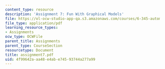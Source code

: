 ```yaml
---
content_type: resource
description: 'Assignment 7: Fun With Graphical Models'
file: https://ol-ocw-studio-app-qa.s3.amazonaws.com/courses/6-345-automatic-speech-recognition-spring-2003/4f99642aaa48e4abe74593744a277a99_assignment7.pdf
file_type: application/pdf
learning_resource_types:
- Assignments
ocw_type: OCWFile
parent_title: Assignments
parent_type: CourseSection
resourcetype: Document
title: assignment7.pdf
uid: 4f99642a-aa48-e4ab-e745-93744a277a99
---
```

